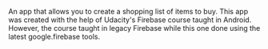 An app that allows you to create a shopping list of items to buy. This app was created with the help of 
Udacity's Firebase course taught in Android. However, the course taught in legacy Firebase while this one 
done using the latest google.firebase tools. 
